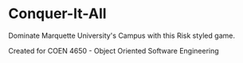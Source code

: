Conquer-It-All
==============

Dominate Marquette University's Campus with this Risk styled game.

Created for COEN 4650 - Object Oriented Software Engineering
